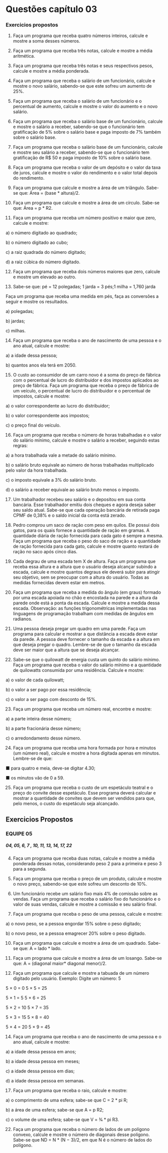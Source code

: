 # Questões capítulo 03
### Exercicios propostos

01. Faça um programa que receba quatro números inteiros, calcule e mostre a soma desses números.

02. Faça um programa que receba três notas, calcule e mostre a média aritmética.

03. Faça um programa que receba três notas e seus respectivos pesos, calcule e mostre a média ponderada.

04. Faça um programa que receba o salário de um funcionário, calcule e mostre o novo salário, sabendo-se que este sofreu um aumento de 25%.

05. Faça um programa que receba o salário de um funcionário e o percentual de aumento, calcule e mostre o valor do aumento e o novo salário.

06. Faça um programa que receba o salário base de um funcionário, calcule e mostre o salário a receber, sabendo-se que o funcionário tem gratificação de 5% sobre o salário base e paga imposto de 7% também sobre o salário base.

07. Faça um programa que receba o salário base de um funcionário, calcule e mostre seu salário a receber, sabendo-se que o funcionário tem gratificação de R$ 50 e paga imposto de 10% sobre o salário base.

08. Faça um programa que receba o valor de um depósito e o valor da taxa de juros, calcule e mostre o valor do rendimento e o valor total depois do rendimento.

09. Faça um programa que calcule e mostre a área de um triângulo. Sabe-se que: Área = (base * altura)/2.

10. Faça um programa que calcule e mostre a área de um círculo. Sabe-se que: Área = p * R2.

11. Faça um programa que receba um número positivo e maior que zero, calcule e mostre:

a) o número digitado ao quadrado;
 
b) o número digitado ao cubo;
 
c) a raiz quadrada do número digitado;
 
d) a raiz cúbica do número digitado.

12. Faça um programa que receba dois números maiores que zero, calcule e mostre um elevado ao outro.

13. Sabe-se que: pé = 12 polegadas; 1 jarda = 3 pés;1 milha = 1,760 jarda

Faça um programa que receba uma medida em pés, faça as conversões a seguir e mostre os resultados.

a) polegadas;

b) jardas;

c) milhas.

14. Faça um programa que receba o ano de nascimento de uma pessoa e o ano atual, calcule e mostre:

a) a idade dessa pessoa;

b) quantos anos ela terá em 2050.

15. O custo ao consumidor de um carro novo é a soma do preço de fábrica com o percentual de lucro do distribuidor e dos impostos aplicados ao preço de fábrica. Faça um programa que receba o preço de fábrica de um veículo, o percentual de lucro do distribuidor e o percentual de impostos, calcule e mostre:

a) o valor correspondente ao lucro do distribuidor;

b) o valor correspondente aos impostos;

c) o preço final do veículo.

16. Faça um programa que receba o número de horas trabalhadas e o valor do salário mínimo, calcule e mostre o salário a receber, seguindo estas regras:

a) a hora trabalhada vale a metade do salário mínimo.

b) o salário bruto equivale ao número de horas trabalhadas multiplicado pelo valor da hora trabalhada.

c) o imposto equivale a 3% do salário bruto.

d) o salário a receber equivale ao salário bruto menos o imposto.

17. Um trabalhador recebeu seu salário e o depositou em sua conta bancária. Esse trabalhador emitiu dois cheques e agora deseja saber seu saldo atual. Sabe-se que cada operação bancária de retirada paga CPMF de 0,38% e o saldo inicial da conta está zerado.

18. Pedro comprou um saco de ração com peso em quilos. Ele possui dois gatos, para os quais fornece a quantidade de ração em gramas. A quantidade diária de ração fornecida para cada gato é sempre a mesma. Faça um programa que receba o peso do saco de ração e a quantidade de ração fornecida para cada gato, calcule e mostre quanto restará de ração no saco após cinco dias.

19. Cada degrau de uma escada tem X de altura. Faça um programa que receba essa altura e a altura que o usuário deseja alcançar subindo a escada, calcule e mostre quantos degraus ele deverá subir para atingir seu objetivo, sem se preocupar com a altura do usuário. Todas as medidas fornecidas devem estar em metros.

20. Faça um programa que receba a medida do ângulo (em graus) formado por uma escada apoiada no chão e encostada na parede e a altura da parede onde está a ponta da escada. Calcule e mostre a medida dessa escada. Observação: as funções trigonométricas implementadas nas linguagens de programação trabalham com medidas de ângulos em radianos.

21. Uma pessoa deseja pregar um quadro em uma parede. Faça um programa para calcular e mostrar a
que distância a escada deve estar da parede. A pessoa deve fornecer o tamanho da escada e a altura em que deseja pregar o quadro.
Lembre-se de que o tamanho da escada deve ser maior que a altura que se deseja alcançar.

22. Sabe-se que o quilowatt de energia custa um quinto do salário mínimo. Faça um programa que receba o valor do salário mínimo e a quantidade de quilowatts consumida por uma residência. Calcule e mostre:

a) o valor de cada quilowatt;

b) o valor a ser pago por essa residência;

c) o valor a ser pago com desconto de 15%.

23. Faça um programa que receba um número real, encontre e mostre:

a) a parte inteira desse número;

b) a parte fracionária desse número;

c) o arredondamento desse número.

24. Faça um programa que receba uma hora formada por hora e minutos (um número real), calcule e mostre a hora digitada apenas em minutos. Lembre-se de que:

■ para quatro e meia, deve-se digitar 4.30;

■ os minutos vão de 0 a 59.

25. Faça um programa que receba o custo de um espetáculo teatral e o preço do convite desse espetáculo. Esse programa deverá calcular e mostrar a quantidade de convites que devem ser vendidos para que, pelo menos, o custo do espetáculo seja alcançado.

## Exercicios Propostos
### EQUIPE 05 
##### 04, 05, 6, 7 , 10, 11, 13, 14, 17, 22

04. Faça um programa que receba duas notas, calcule e mostre a média ponderada dessas notas, considerando peso 2 para a primeira e peso 3 para a segunda.

5. Faça um programa que receba o preço de um produto, calcule e mostre o novo preço, sabendo-se
que este sofreu um desconto de 10%.

6. Um funcionário recebe um salário fixo mais 4% de comissão sobre as vendas. Faça um programa que receba o salário fixo do funcionário e o valor de suas vendas, calcule e mostre a comissão e seu salário final.

7. Faça um programa que receba o peso de uma pessoa, calcule e mostre:

a) o novo peso, se a pessoa engordar 15% sobre o peso digitado;

b) o novo peso, se a pessoa emagrecer 20% sobre o peso digitado.

10. Faça um programa que calcule e mostre a área de um quadrado. Sabe-se que: A = lado * lado.

11. Faça um programa que calcule e mostre a área de um losango. Sabe-se que: A = (diagonal maior* diagonal menor)/2.

13. Faça um programa que calcule e mostre a tabuada de um número digitado pelo usuário.
Exemplo:
Digite um número: 5

5 × 0 = 0   5 × 5 = 25    

5 × 1 = 5    5 × 6 = 25

5 × 2 = 10    5 × 7 = 35

5 × 3 = 15    5 × 8 = 40

5 × 4 = 20     5 × 9 = 45

14. Faça um programa que receba o ano de nascimento de uma pessoa e o ano atual, calcule e mostre:

a) a idade dessa pessoa em anos;

b) a idade dessa pessoa em meses;

c) a idade dessa pessoa em dias;

d) a idade dessa pessoa em semanas.

17. Faça um programa que receba o raio, calcule e mostre:

a) o comprimento de uma esfera; sabe-se que C = 2 * pi R;

b) a área de uma esfera; sabe-se que A = p R2;

c) o volume de uma esfera; sabe-se que V = 3⁄4 * pi R3.

22. Faça um programa que receba o número de lados de um polígono convexo, calcule e mostre o número de diagonais desse polígono. Sabe-se que ND = N * (N − 3)/2, em que N é o número de lados do polígono.
